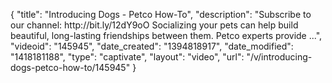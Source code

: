 {
    "title": "Introducing Dogs - Petco How-To",
    "description": "Subscribe to our channel: http:\/\/bit.ly\/12dY9oO Socializing your pets can help build beautiful, long-lasting friendships between them. Petco experts provide ...",
    "videoid": "145945",
    "date_created": "1394818917",
    "date_modified": "1418181188",
    "type": "captivate",
    "layout": "video",
    "url": "\/v\/introducing-dogs-petco-how-to\/145945"
}